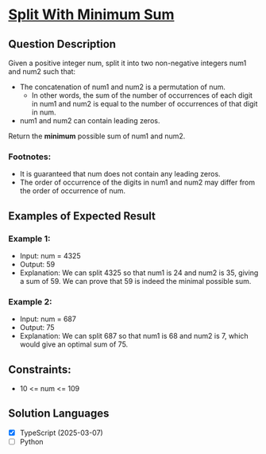 # [Split With Minimum Sum](https://leetcode.com/problems/split-with-minimum-sum/)

## Question Description

Given a positive integer num, split it into two non-negative integers num1 and num2 such that:

- The concatenation of num1 and num2 is a permutation of num.
    - In other words, the sum of the number of occurrences of each digit in num1 and num2 is equal to the number of occurrences of that digit in num.
- num1 and num2 can contain leading zeros.

Return the **minimum** possible sum of num1 and num2.

### Footnotes:

- It is guaranteed that num does not contain any leading zeros.
- The order of occurrence of the digits in num1 and num2 may differ from the order of occurrence of num.

## Examples of Expected Result

### Example 1:

- Input: num = 4325
- Output: 59
- Explanation: We can split 4325 so that num1 is 24 and num2 is 35, giving a sum of 59. We can prove that 59 is indeed the minimal possible sum.

### Example 2:

- Input: num = 687
- Output: 75
- Explanation: We can split 687 so that num1 is 68 and num2 is 7, which would give an optimal sum of 75.

## Constraints:
    
- 10 <= num <= 109

## Solution Languages

- [x] TypeScript (2025-03-07)
- [ ] Python
